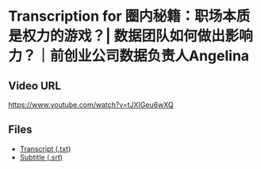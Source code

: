 # Transcription for 圈内秘籍：职场本质是权力的游戏？| 数据团队如何做出影响力？｜前创业公司数据负责人Angelina
## Video URL
https://www.youtube.com/watch?v=tJXIGeu6wXQ
 
## Files
- [Transcript (.txt)](./transcript.txt)
- [Subtitle (.srt)](./transcript.srt)
